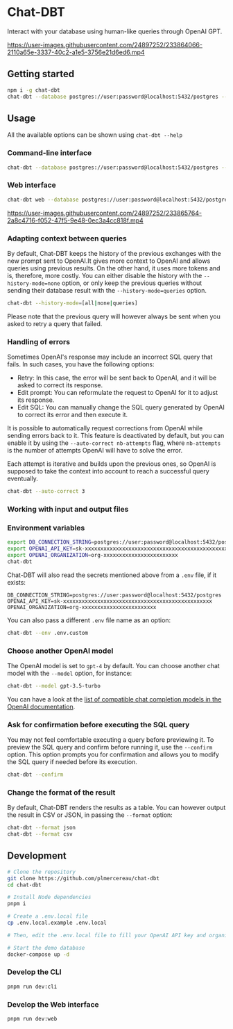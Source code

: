 # Chat-DBT

Interact with your database using human-like queries through OpenAI GPT.

https://user-images.githubusercontent.com/24897252/233864066-2110a65e-3337-40c2-a1e5-3756e21d6ed6.mp4

## Getting started

```sh
npm i -g chat-dbt
chat-dbt --database postgres://user:password@localhost:5432/postgres --key openai-key
```

## Usage

All the available options can be shown using `chat-dbt --help`

### Command-line interface

```sh
chat-dbt --database postgres://user:password@localhost:5432/postgres --key openai-key
```

### Web interface

```sh
chat-dbt web --database postgres://user:password@localhost:5432/postgres --key openai-key
```

https://user-images.githubusercontent.com/24897252/233865764-2a8c4716-f052-47f5-9e48-0ec3a4cc818f.mp4

### Adapting context between queries

By default, Chat-DBT keeps the history of the previous exchanges with the new prompt sent to OpenAI.It gives more context to OpenAI and allows queries using previous results. On the other hand, it uses more tokens and is, therefore, more costly. You can either disable the history with the `--history-mode=none` option, or only keep the previous queries without sending their database result with the `--history-mode=queries` option.

```sh
chat-dbt --history-mode=[all|none|queries]
```

Please note that the previous query will however always be sent when you asked to retry a query that failed.

<!-- TODO explain a bit further why this feature is powerful, but why it costs an arm -->

### Handling of errors

Sometimes OpenAI's response may include an incorrect SQL query that fails. In such cases, you have the following options:

-   Retry: In this case, the error will be sent back to OpenAI, and it will be asked to correct its response.
-   Edit prompt: You can reformulate the request to OpenAI for it to adjust its response.
-   Edit SQL: You can manually change the SQL query generated by OpenAI to correct its error and then execute it.

It is possible to automatically request corrections from OpenAI while sending errors back to it. This feature is deactivated by default, but you can enable it by using the `--auto-correct nb-attempts` flag, where `nb-attempts` is the number of attempts OpenAI will have to solve the error.

Each attempt is iterative and builds upon the previous ones, so OpenAI is supposed to take the context into account to reach a successful query eventually.

```sh
chat-dbt --auto-correct 3
```

### Working with input and output files

### Environment variables

```sh
export DB_CONNECTION_STRING=postgres://user:password@localhost:5432/postgres
export OPENAI_API_KEY=sk-xxxxxxxxxxxxxxxxxxxxxxxxxxxxxxxxxxxxxxxxxxxxxxxx
export OPENAI_ORGANIZATION=org-xxxxxxxxxxxxxxxxxxxxxxxx
chat-dbt
```

Chat-DBT will also read the secrets mentioned above from a `.env` file, if it exists:

```
DB_CONNECTION_STRING=postgres://user:password@localhost:5432/postgres
OPENAI_API_KEY=sk-xxxxxxxxxxxxxxxxxxxxxxxxxxxxxxxxxxxxxxxxxxxxxxxx
OPENAI_ORGANIZATION=org-xxxxxxxxxxxxxxxxxxxxxxxx
```

You can also pass a different `.env` file name as an option:

```sh
chat-dbt --env .env.custom
```

### Choose another OpenAI model

The OpenAI model is set to `gpt-4` by default. You can choose another chat model with the `--model` option, for instance:

```sh
chat-dbt --model gpt-3.5-turbo
```

You can have a look at the [list of compatible chat completion models in the OpenAI documentation](https://platform.openai.com/docs/models/model-endpoint-compatibility).

### Ask for confirmation before executing the SQL query

You may not feel comfortable executing a query before previewing it. To preview the SQL query and confirm before running it, use the `--confirm` option. This option prompts you for confirmation and allows you to modify the SQL query if needed before its execution.

```sh
chat-dbt --confirm
```

### Change the format of the result

By default, Chat-DBT renders the results as a table. You can however output the result in CSV or JSON, in passing the `--format` option:

```sh
chat-dbt --format json
chat-dbt --format csv
```

<!-- ## How it works

## FAQ

### Is it safe?

### How can I process the data back ? (reformulate)

### Can I use Chat-DBT with another DBMS e.g. MySQL?

### There's a bug or a missing feature, what can I do? -->

## Development

```sh
# Clone the repository
git clone https://github.com/plmercereau/chat-dbt
cd chat-dbt

# Install Node dependencies
pnpm i

# Create a .env.local file
cp .env.local.example .env.local

# Then, edit the .env.local file to fill your OpenAI API key and organisation

# Start the demo database
docker-compose up -d
```

### Develop the CLI

```sh
pnpm run dev:cli
```

### Develop the Web interface

```sh
pnpm run dev:web
```
